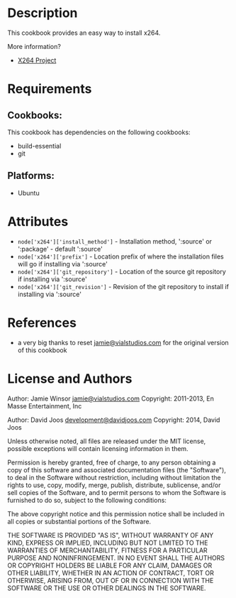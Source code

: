Description
===========

This cookbook provides an easy way to install x264.

More information?
* [X264 Project](http://www.videolan.org/developers/x264.html)

Requirements
============

## Cookbooks:

This cookbook has dependencies on the following cookbooks:

* build-essential
* git

## Platforms:

* Ubuntu

Attributes
==========

* `node['x264']['install_method']` - Installation method, ':source' or ':package' - default ':source'
* `node['x264']['prefix']` - Location prefix of where the installation files will go if installing via ':source'
* `node['x264']['git_repository']` - Location of the source git repository if installing via ':source'
* `node['x264']['git_revision']` - Revision of the git repository to install if installing via ':source'

References
==========

* a very big thanks to reset <jamie@vialstudios.com> for the original version of this cookbook

License and Authors
===================

Author: Jamie Winsor <jamie@vialstudios.com>
Copyright: 2011-2013, En Masse Entertainment, Inc

Author: David Joos <development@davidjoos.com>
Copyright: 2014, David Joos

Unless otherwise noted, all files are released under the MIT license,
possible exceptions will contain licensing information in them.

Permission is hereby granted, free of charge, to any person obtaining a copy
of this software and associated documentation files (the "Software"), to deal
in the Software without restriction, including without limitation the rights
to use, copy, modify, merge, publish, distribute, sublicense, and/or sell
copies of the Software, and to permit persons to whom the Software is
furnished to do so, subject to the following conditions:

The above copyright notice and this permission notice shall be included in
all copies or substantial portions of the Software.

THE SOFTWARE IS PROVIDED "AS IS", WITHOUT WARRANTY OF ANY KIND, EXPRESS OR
IMPLIED, INCLUDING BUT NOT LIMITED TO THE WARRANTIES OF MERCHANTABILITY,
FITNESS FOR A PARTICULAR PURPOSE AND NONINFRINGEMENT. IN NO EVENT SHALL THE
AUTHORS OR COPYRIGHT HOLDERS BE LIABLE FOR ANY CLAIM, DAMAGES OR OTHER
LIABILITY, WHETHER IN AN ACTION OF CONTRACT, TORT OR OTHERWISE, ARISING FROM,
OUT OF OR IN CONNECTION WITH THE SOFTWARE OR THE USE OR OTHER DEALINGS IN
THE SOFTWARE.